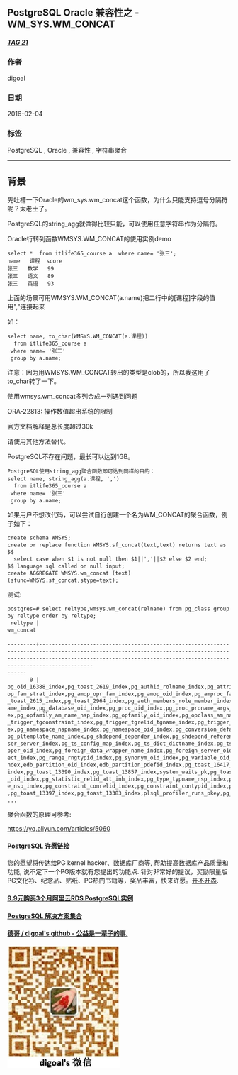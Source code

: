 ## PostgreSQL Oracle 兼容性之 - WM_SYS.WM_CONCAT  
##### [TAG 21](../class/21.md)
                                   
### 作者                                   
digoal                                    
                                      
### 日期                                    
2016-02-04                                                               
                                    
### 标签                                                                                                                                                    
PostgreSQL , Oracle , 兼容性 , 字符串聚合    
                                  
----                                    
                                  
## 背景                            
先吐槽一下Oracle的wm_sys.wm_concat这个函数，为什么只能支持逗号分隔符呢？太老土了。  
  
PostgreSQL的string_agg就做得比较只能，可以使用任意字符串作为分隔符。  
  
Oracle行转列函数WMSYS.WM_CONCAT的使用实例demo  
  
```  
select *  from itlife365_course a  where name= '张三';  
name   课程  score  
张三   数学   99  
张三   语文   89  
张三   英语   93  
```  
  
上面的场景可用WMSYS.WM_CONCAT(a.name)把二行中的[课程]字段的值用","连接起来  
  
如：  
  
```  
select name, to_char(WMSYS.WM_CONCAT(a.课程))  
  from itlife365_course a  
 where name= '张三'  
 group by a.name;  
```  
  
注意：因为用WMSYS.WM_CONCAT转出的类型是clob的，所以我这用了to_char转了一下。  
  
使用wmsys.wm_concat多列合成一列遇到问题  
  
ORA-22813: 操作数值超出系统的限制  
  
官方文档解释是总长度超过30k  
  
请使用其他方法替代。  
  
PostgreSQL不存在问题，最长可以达到1GB。  
  
```  
PostgreSQL使用string_agg聚合函数即可达到同样的目的：  
select name, string_agg(a.课程, ',')  
  from itlife365_course a  
 where name= '张三'  
 group by a.name;  
```  
  
如果用户不想改代码，可以尝试自行创建一个名为WM_CONCAT的聚合函数，例子如下：  
  
```  
create schema WMSYS;  
create or replace function WMSYS.sf_concat(text,text) returns text as $$  
  select case when $1 is not null then $1||','||$2 else $2 end;  
$$ language sql called on null input;  
create AGGREGATE WMSYS.wm_concat (text) (sfunc=WMSYS.sf_concat,stype=text);  
```  
  
测试:  
  
```  
postgres=# select reltype,wmsys.wm_concat(relname) from pg_class group by reltype order by reltype;  
 reltype |                                                                                                                                                                                                                                                                                                                                                                                             wm_concat                                                               
                                                                                     
---------+-----------------------------------------------------------------------------------------------------------------------------------------------------------------------------------------------------------------------------------  
------  
       0 | pg_oid_16388_index,pg_toast_2619_index,pg_authid_rolname_index,pg_attribute_relid_attnam_index,pg_attribute_relid_attnum_index,pg_toast_1255_index,ha_health_check_pkey,pg_toast_2606_index,pg_am_name_index,pg_am_oid_index,pg_am  
op_fam_strat_index,pg_amop_opr_fam_index,pg_amop_oid_index,pg_amproc_fam_proc_index,pg_amproc_oid_index,pg_aggregate_fnoid_index,pg_toast_2618_index,pg_toast_2620_index,pg_toast_2609_index,pg_cast_oid_index,pg_cast_source_target_index,pg  
_toast_2615_index,pg_toast_2964_index,pg_auth_members_role_member_index,pg_auth_members_member_role_index,pg_toast_2396_index,pg_toast_3596_index,pg_collation_oid_index,pg_collation_name_enc_nsp_index,pg_toast_2893_index,pg_database_datn  
ame_index,pg_database_oid_index,pg_proc_oid_index,pg_proc_proname_args_nsp_index,pg_inherits_parent_index,pg_inherits_relid_seqno_index,pg_index_indrelid_index,pg_index_indexrelid_index,pg_operator_oid_index,pg_operator_oprname_l_r_n_ind  
ex,pg_opfamily_am_name_nsp_index,pg_opfamily_oid_index,pg_opclass_am_name_nsp_index,pg_opclass_oid_index,pg_language_name_index,pg_language_oid_index,pg_largeobject_metadata_oid_index,pg_rewrite_oid_index,pg_rewrite_rel_rulename_index,pg  
_trigger_tgconstraint_index,pg_trigger_tgrelid_tgname_index,pg_trigger_oid_index,pg_event_trigger_evtname_index,pg_event_trigger_oid_index,pg_description_o_c_o_index,pg_enum_oid_index,pg_enum_typid_label_index,pg_enum_typid_sortorder_ind  
ex,pg_namespace_nspname_index,pg_namespace_oid_index,pg_conversion_default_index,pg_conversion_name_nsp_index,pg_conversion_oid_index,pg_depend_depender_index,pg_depend_reference_index,pg_tablespace_oid_index,pg_tablespace_spcname_index,  
pg_pltemplate_name_index,pg_shdepend_depender_index,pg_shdepend_reference_index,pg_shdescription_o_c_index,pg_ts_config_cfgname_index,pg_ts_config_oid_index,pg_oid_16417_index,pg_type_oid_index,pg_user_mapping_oid_index,pg_user_mapping_u  
ser_server_index,pg_ts_config_map_index,pg_ts_dict_dictname_index,pg_ts_parser_prsname_index,pg_ts_parser_oid_index,pg_ts_template_tmplname_index,pg_ts_template_oid_index,pg_extension_oid_index,pg_extension_name_index,pg_foreign_data_wra  
pper_oid_index,pg_foreign_data_wrapper_name_index,pg_foreign_server_oid_index,pg_foreign_server_name_index,pg_foreign_table_relid_index,pg_default_acl_role_nsp_obj_index,pg_default_acl_oid_index,pg_seclabel_object_index,pg_shseclabel_obj  
ect_index,pg_range_rngtypid_index,pg_synonym_oid_index,pg_variable_oid_index,pg_variable_varname_pkg_index,edb_dir_oid_index,edb_dir_name_index,edb_policy_oid_index,edb_policy_object_name_index,edb_partdef_oid_index,edb_partdef_pdefrel_i  
ndex,edb_partition_oid_index,edb_partition_pdefid_index,pg_toast_16417_index,pg_oid_16431_index,pg_toast_16431_index,pg_toast_12506_index,pg_toast_12511_index,pg_toast_12516_index,pg_toast_12521_index,pg_toast_12526_index,pg_toast_12531_  
index,pg_toast_13390_index,pg_toast_13857_index,system_waits_pk,pg_toast_13864_index,session_waits_pk,pg_toast_13871_index,session_waits_hist_pk,edb$stat_idx_pk,edb$stat_tab_pk,edb$stat_db_pk,edb$statio_idx_pk,edb$statio_tab_pk,pg_authid  
_oid_index,pg_statistic_relid_att_inh_index,pg_type_typname_nsp_index,pg_largeobject_loid_pn_index,pg_class_oid_index,pg_class_relname_nsp_index,pg_toast_2604_index,pg_attrdef_adrelid_adnum_index,pg_attrdef_oid_index,pg_constraint_connam  
e_nsp_index,pg_constraint_conrelid_index,pg_constraint_contypid_index,pg_constraint_oid_index,pg_db_role_setting_databaseid_rol_index,pg_ts_dict_oid_index,pg_synonym_synname_nspoid_index,pg_toast_12501_index,edb_partition_partrelid_index  
,pg_toast_13397_index,pg_toast_13383_index,plsql_profiler_runs_pkey,pg_toast_13850_index,snap_pk  
...  
```  
  
聚合函数的原理可参考:  
  
https://yq.aliyun.com/articles/5060  
      
                                                                                                
                                                     
  
  
  
  
  
  
  
  
  
  
  
  
  
  
  
  
  
  
  
  
  
  
  
  
  
  
  
  
  
  
  
  
  
  
  
  
  
  
  
  
  
  
  
  
  
  
  
  
  
  
  
  
  
  
  
  
  
  
  
  
  
  
  
  
  
  
  
  
  
  
  
  
  
#### [PostgreSQL 许愿链接](https://github.com/digoal/blog/issues/76 "269ac3d1c492e938c0191101c7238216")
您的愿望将传达给PG kernel hacker、数据库厂商等, 帮助提高数据库产品质量和功能, 说不定下一个PG版本就有您提出的功能点. 针对非常好的提议，奖励限量版PG文化衫、纪念品、贴纸、PG热门书籍等，奖品丰富，快来许愿。[开不开森](https://github.com/digoal/blog/issues/76 "269ac3d1c492e938c0191101c7238216").  
  
  
#### [9.9元购买3个月阿里云RDS PostgreSQL实例](https://www.aliyun.com/database/postgresqlactivity "57258f76c37864c6e6d23383d05714ea")
  
  
#### [PostgreSQL 解决方案集合](https://yq.aliyun.com/topic/118 "40cff096e9ed7122c512b35d8561d9c8")
  
  
#### [德哥 / digoal's github - 公益是一辈子的事.](https://github.com/digoal/blog/blob/master/README.md "22709685feb7cab07d30f30387f0a9ae")
  
  
![digoal's wechat](../pic/digoal_weixin.jpg "f7ad92eeba24523fd47a6e1a0e691b59")
  
